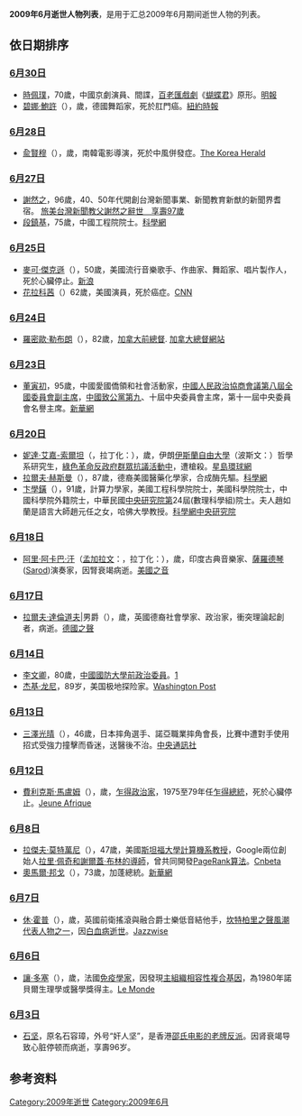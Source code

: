 <center>

</center>

**2009年6月逝世人物列表**，是用于汇总2009年6月期间逝世人物的列表。

## 依日期排序

### [6月30日](../Page/6月30日.md "wikilink")

  - [時佩璞](https://zh.wikipedia.org/wiki/時佩璞 "wikilink")，70歲，中國京劇演員、間諜，[百老匯戲劇](../Page/百老匯.md "wikilink")《[蝴蝶君](https://zh.wikipedia.org/wiki/蝴蝶君 "wikilink")》原形。[明報](https://web.archive.org/web/20100407201852/http://news.sina.com.hk/cgi-bin/nw/show.cgi/2/1/1/1187236/1.html)
  - [碧娜·鮑許](../Page/碧娜·鮑許.md "wikilink")（），歲，德國舞蹈家，死於肛門癌。[紐約時報](http://artsbeat.blogs.nytimes.com/2009/06/30/pina-bausch-a-worldly-choreographer/)

### [6月28日](../Page/6月28日.md "wikilink")

  - [兪賢穆](https://zh.wikipedia.org/wiki/兪賢穆 "wikilink")（），歲，南韓電影導演，死於中風併發症。[The
    Korea
    Herald](http://www.koreaherald.co.kr/NEWKHSITE/data/html_dir/2009/06/29/200906290059.asp)

### [6月27日](../Page/6月27日.md "wikilink")

  - [謝然之](../Page/謝然之.md "wikilink")，96歲，40、50年代開創台灣新聞事業、新聞教育新猷的新聞界耆宿。
    [旅美台灣新聞教父謝然之辭世　享壽97歲](http://news.pchome.com.tw/politics/nownews/20090629/index-12462275106332462001.html)
  - [段鎮基](https://zh.wikipedia.org/wiki/段鎮基 "wikilink")，75歲，中國工程院院士。[科學網](https://archive.is/20130102033758/http://www.sciencetimes.com.cn/htmlnews/2009/7/221092.shtm)

### [6月25日](../Page/6月25日.md "wikilink")

  - [麥可·傑克遜](https://zh.wikipedia.org/wiki/麥可·傑克遜 "wikilink")（），50歲，美國流行音樂歌手、作曲家、舞蹈家、唱片製作人，死於心臟停止。[新浪](http://ent.sina.com.cn/s/u/2009-06-26/05532582752.shtml)
  - [花拉科茜](https://zh.wikipedia.org/wiki/花拉科茜 "wikilink")（）62歲，美國演員，死於癌症。[CNN](http://www.cnn.com/2009/SHOWBIZ/TV/06/25/obit.fawcett/index.html)

### [6月24日](../Page/6月24日.md "wikilink")

  - [羅密歐·勒布朗](https://zh.wikipedia.org/wiki/羅密歐·勒布朗 "wikilink")（），82歲，[加拿大前總督](../Page/加拿大總督.md "wikilink").
    [加拿大總督網站](http://www.gg.ca/gg/fgg/bios/02/index_e.asp8)

### [6月23日](../Page/6月23日.md "wikilink")

  - [董寅初](../Page/董寅初.md "wikilink")，95歲，中國愛國僑領和社會活動家，[中國人民政治協商會議第八屆全國委員會副主席](https://zh.wikipedia.org/wiki/中國人民政治協商會議 "wikilink")，[中國致公黨第九](https://zh.wikipedia.org/wiki/中國致公黨 "wikilink")、十屆中央委員會主席，第十一屆中央委員會名譽主席。[新華網](http://news.xinhuanet.com/politics/2009-06/23/content_11590073.htm)

### [6月20日](../Page/6月20日.md "wikilink")

  - [妮達·艾嘉-索爾坦](https://zh.wikipedia.org/wiki/妮達·艾嘉-索爾坦 "wikilink")（，拉丁化：），歲，伊朗[伊斯蘭自由大學](https://zh.wikipedia.org/wiki/伊斯蘭自由大學 "wikilink")（波斯文：）哲學系研究生，[綠色革命反政府群眾抗議活動中](../Page/伊朗綠色革命.md "wikilink")，遭槍殺。[星島環球網](https://web.archive.org/web/20111220024831/http://www.stnn.cc/pacific_asia/200906/t20090623_1050995.html)
  - [拉爾夫·赫斯曼](https://zh.wikipedia.org/wiki/拉爾夫·赫斯曼 "wikilink")（），87歲，德裔美國醫藥化學家，合成酶先驅。[科學網](https://archive.is/20130101161403/http://www.sciencetimes.com.cn/htmlnews/2009/7/221865.shtm)
  - [卞學鐄](../Page/卞學鐄.md "wikilink")（），91歲，計算力學家，美國工程科學院院士，美國科學院院士，中國科學院外籍院士，中華民國[中央研究院第](https://zh.wikipedia.org/wiki/中央研究院 "wikilink")24屆(數理科學組)院士。夫人趙如蘭是語言大師趙元任之女，哈佛大學教授。[科學網](https://archive.is/20130101133307/http://www.sciencetimes.com.cn/htmlnews/2009/6/220703.shtm)[中央研究院](https://academicians.sinica.edu.tw/index.php?func=1-D)

### [6月18日](../Page/6月18日.md "wikilink")

  - [阿里·阿卡巴·汗](https://zh.wikipedia.org/wiki/阿里·阿卡巴·汗 "wikilink")（[孟加拉文](https://zh.wikipedia.org/wiki/孟加拉文 "wikilink")：，拉丁化：），歲，印度古典音樂家、[薩羅德琴](https://zh.wikipedia.org/wiki/薩羅德琴 "wikilink")([Sarod](https://zh.wikipedia.org/wiki/:en:Sarod "wikilink"))演奏家，因腎衰竭病逝。[美國之音](http://www.voanews.com/chinese/n2009-06-20-voa19.cfm)

### [6月17日](../Page/6月17日.md "wikilink")

  - [拉爾夫·達倫道夫](https://zh.wikipedia.org/wiki/拉爾夫·達倫道夫 "wikilink")|男爵（），歲，英國德裔社會學家、政治家，衝突理論起創者，病逝。[德國之聲](http://www.dw-world.de/dw/article/0,,4406680,00.html)

### [6月14日](../Page/6月14日.md "wikilink")

  - [李文卿](../Page/李文卿.md "wikilink")，80歲，[中國國防大學前政治委員](https://zh.wikipedia.org/wiki/中華人民共和國國防大學 "wikilink")。[1](http://news.xinhuanet.com/politics/2009-06/30/content_11628810.htm)
  - [杰基·龙尼](../Page/杰基·龙尼.md "wikilink")，89岁，美国极地探险家。[Washington
    Post](http://www.washingtonpost.com/wp-dyn/content/article/2009/06/17/AR2009061703502.html)

### [6月13日](../Page/6月13日.md "wikilink")

  - [三澤光晴](../Page/三澤光晴.md "wikilink")（），46歲，日本摔角選手、諾亞職業摔角會長，比賽中遭對手使用招式受強力撞擊而昏迷，送醫後不治。[中央通訊社](https://web.archive.org/web/20160304142544/http://www.cna.com.tw/ShowNews/Detail.aspx?pSearchDate=&pNewsID=200906140013)

### [6月12日](../Page/6月12日.md "wikilink")

  - [費利克斯·馬盧姆](https://zh.wikipedia.org/wiki/費利克斯·馬盧姆 "wikilink")（），歲，[乍得政治家](../Page/乍得.md "wikilink")，1975至79年任[乍得總統](https://zh.wikipedia.org/wiki/乍得總統 "wikilink")，死於心臟停止。[Jeune
    Afrique](http://www.jeuneafrique.com/Article/DEPAFP20090612T224242Z/-France-Deces-Jacques-Chirac-Hissene-Habre-Deces-de-l-ex-president-Felix-Malloum.html)

### [6月8日](../Page/6月8日.md "wikilink")

  - [拉傑夫·莫特萬尼](https://zh.wikipedia.org/wiki/拉傑夫·莫特萬尼 "wikilink")（），47歲，美國[斯坦福大學計算機系教授](https://zh.wikipedia.org/wiki/斯坦福大學 "wikilink")，Google兩位創始人[拉里·佩奇和](../Page/拉里·佩奇.md "wikilink")[謝爾蓋·布林的導師](https://zh.wikipedia.org/wiki/謝爾蓋·布林 "wikilink")，曾共同開發[PageRank算法](../Page/PageRank.md "wikilink")。[Cnbeta](http://www.cnbeta.com/articles/86047.htm)
  - [奧馬爾·邦戈](https://zh.wikipedia.org/wiki/奧馬爾·邦戈 "wikilink")（），73歲，加蓬總統。[新華網](http://news.xinhuanet.com/world/2009-06/09/content_11510380.htm)

### [6月7日](../Page/6月7日.md "wikilink")

  - [休·霍普](https://zh.wikipedia.org/wiki/休·霍普 "wikilink")（），歲，英國前衛搖滾與融合爵士樂低音結他手，[坎特柏里之聲風潮代表人物之一](../Page/坎特柏里之聲.md "wikilink")，因[白血病逝世](https://zh.wikipedia.org/wiki/白血病 "wikilink")。[Jazzwise](https://web.archive.org/web/20090611214338/http://www.jazzwisemagazine.com/component/content/10854?task=view)

### [6月6日](../Page/6月6日.md "wikilink")

  - [讓·多塞](https://zh.wikipedia.org/wiki/讓·多塞 "wikilink")（），歲，法國[免疫學家](https://zh.wikipedia.org/wiki/免疫學 "wikilink")，因發現[主組織相容性複合基因](https://zh.wikipedia.org/wiki/主組織相容性複合基因 "wikilink")，為1980年諾貝爾生理學或醫學獎得主。[Le
    Monde](http://www.lemonde.fr/carnet/article/2009/06/06/deces-du-prix-nobel-de-medecine-jean-dausset_1203493_3382.html)

### [6月3日](../Page/6月3日.md "wikilink")

  - [石坚](https://zh.wikipedia.org/wiki/石坚 "wikilink")，原名石容璋，外号“奸人坚”，是香港[邵氏电影的老牌反派](https://zh.wikipedia.org/wiki/邵氏电影 "wikilink")。因肾衰竭导致心脏停顿而病逝，享壽96岁。

## 参考资料

[Category:2009年逝世](https://zh.wikipedia.org/wiki/Category:2009年逝世 "wikilink")
[Category:2009年6月](https://zh.wikipedia.org/wiki/Category:2009年6月 "wikilink")